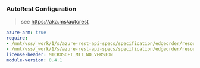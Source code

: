 ### AutoRest Configuration

> see https://aka.ms/autorest

``` yaml
azure-arm: true
require:
- /mnt/vss/_work/1/s/azure-rest-api-specs/specification/edgeorder/resource-manager/readme.md
- /mnt/vss/_work/1/s/azure-rest-api-specs/specification/edgeorder/resource-manager/readme.go.md
license-header: MICROSOFT_MIT_NO_VERSION
module-version: 0.4.1

```
